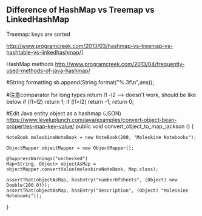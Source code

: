 Difference of HashMap vs Treemap vs LinkedHashMap
-----
Treemap: keys are sorted

http://www.programcreek.com/2013/03/hashmap-vs-treemap-vs-hashtable-vs-linkedhashmap/]

HashMap methods
http://www.programcreek.com/2013/04/frequently-used-methods-of-java-hashmap/

#String formatting
sb.append(String.format("%.3f\n",ans));

#注意comparator for long types
return l1 -l2 --> doesn't work, should be like below
	if (l1>l2)
		return 1;
	if (l1<l2)
		return -1;
	return 0;

#Edit Java entity object as a hashmap (JSON)
https://www.leveluplunch.com/java/examples/convert-object-bean-properties-map-key-value/
public void convert_object_to_map_jackson () {

    NoteBook moleskineNoteBook = new NoteBook(200, "Moleskine Notebooks");

    ObjectMapper objectMapper = new ObjectMapper();

    @SuppressWarnings("unchecked")
    Map<String, Object> objectAsMap = objectMapper.convertValue(moleskineNoteBook, Map.class);

    assertThat(objectAsMap, hasEntry("numberOfSheets", (Object) new Double(200.0)));
    assertThat(objectAsMap, hasEntry("description", (Object) "Moleskine Notebooks"));
}